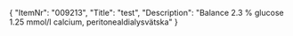 {
  "ItemNr": "009213",
  "Title": "test",
  "Description": "Balance 2.3 % glucose 1.25 mmol/l calcium, peritonealdialysvätska"
}